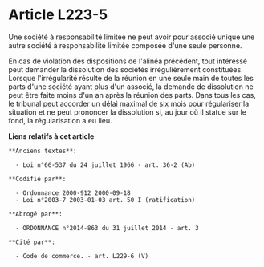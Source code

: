 # Article L223-5

Une société à responsabilité limitée ne peut avoir pour associé unique une autre société à responsabilité limitée composée
d'une seule personne.

En cas de violation des dispositions de l'alinéa précédent, tout intéressé peut demander la dissolution des sociétés
irrégulièrement constituées. Lorsque l'irrégularité résulte de la réunion en une seule main de toutes les parts d'une société
ayant plus d'un associé, la demande de dissolution ne peut être faite moins d'un an après la réunion des parts. Dans tous les
cas, le tribunal peut accorder un délai maximal de six mois pour régulariser la situation et ne peut prononcer la dissolution
si, au jour où il statue sur le fond, la régularisation a eu lieu.

**Liens relatifs à cet article**

	**Anciens textes**:

	  - Loi n°66-537 du 24 juillet 1966 - art. 36-2 (Ab)

	**Codifié par**:

	  - Ordonnance 2000-912 2000-09-18
	  - Loi n°2003-7 2003-01-03 art. 50 I (ratification)

	**Abrogé par**:

	  - ORDONNANCE n°2014-863 du 31 juillet 2014 - art. 3

	**Cité par**:

	  - Code de commerce. - art. L229-6 (V)
